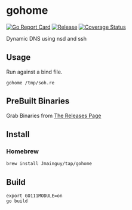 # gohome
[![Go Report Card](https://goreportcard.com/badge/github.com/Jmainguy/gohome)](https://goreportcard.com/badge/github.com/Jmainguy/gohome)
[![Release](https://img.shields.io/github/release/Jmainguy/gohome.svg?style=flat-square)](https://github.com/Jmainguy/gohome/releases/latest)
[![Coverage Status](https://coveralls.io/repos/github/Jmainguy/gohome/badge.svg?branch=main)](https://coveralls.io/github/Jmainguy/gohome?branch=main)

Dynamic DNS using nsd and ssh

## Usage
Run against a bind file.

```/bin/bash
gohome /tmp/soh.re
```

## PreBuilt Binaries
Grab Binaries from [The Releases Page](https://github.com/Jmainguy/gohome/releases)

## Install

### Homebrew

```/bin/bash
brew install Jmainguy/tap/gohome
```

## Build
```/bin/bash
export GO111MODULE=on
go build
```
